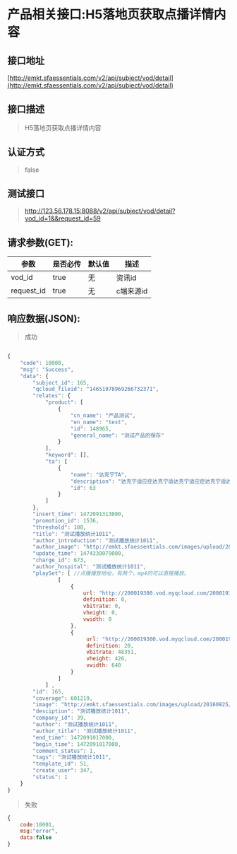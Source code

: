 # 产品相关接口:H5落地页获取点播详情内容

## 接口地址

[http://emkt.sfaessentials.com/v2/api/subject/vod/detail](http://emkt.sfaessentials.com/v2/api/subject/vod/detail)

## 接口描述

> H5落地页获取点播详情内容

## 认证方式

> false

## 测试接口

> http://123.56.178.15:8088/v2/api/subject/vod/detail?vod_id=1&&request_id=59


## 请求参数(GET):

| 参数 | 是否必传 | 默认值 |  描述 | 
| ---- | ----- | ----- | ----- | 
| vod_id | true | 无 |  资讯id|
| request_id| true | 无 | c端来源id|



## 响应数据(JSON):
> 成功

```javascript

{
    "code": 10000,
    "msg": "Success",
    "data": {
        "subject_id": 165,
        "qcloud_fileid": "14651978969266732371",
        "relates": {
            "product": [
                {
                    "cn_name": "产品测试",
                    "en_name": "test",
                    "id": 148965,
                    "general_name": "测试产品的保存"
                }
            ],
            "keyword": [],
            "ta": [
                {
                    "name": "达克宁TA",
                    "description": "达克宁适应症达克宁适达克宁适应症达克宁适达克宁适应症达克宁适达克宁适应症达克宁适达克宁适应症达克宁适达克宁适应症达克宁适达克宁适应症达克宁适达克宁适应症达克宁适达克宁适应症达克宁适达克宁适应症达克宁适达克宁适应症达克宁适达克宁适应症达克宁适达克宁适应症达克宁适达克宁适应症达克宁适达克宁适应症达克宁适",
                    "id": 63
                }
            ]
        },
        "insert_time": 1472091313000,
        "promotion_id": 1536,
        "threshold": 100,
        "title": "测试播放统计1011",
        "author_introduction": "测试播放统计1011",
        "author_image": "http://emkt.sfaessentials.com/images/upload/20160825/14720912972226.png",
        "update_time": 1474338079000,
        "charge_id": 673,
        "author_hospital": "测试播放统计1011",
        "playSet": [ //点播播放地址，有两个，mp4的可以直接播放。
                [
                    {
                        url: "http://200019300.vod.myqcloud.com/200019300_baca68724a9511e696928df36f316a58.f0.mov",//
                        definition: 0,
                        vbitrate: 0,
                        vheight: 0,
                        vwidth: 0
                    },
                    {
                         url: "http://200019300.vod.myqcloud.com/200019300_baca68724a9511e696928df36f316a58.f20.mp4",
                         definition: 20,
                         vbitrate: 48351,
                         vheight: 426,
                         vwidth: 640
                    }
                ]
            ] ,
        "id": 165,
        "coverage": 601219,
        "image": "http://emkt.sfaessentials.com/images/upload/20160825/14720912857014.png",
        "desciption": "测试播放统计1011",
        "company_id": 39,
        "author": "测试播放统计1011",
        "author_title": "测试播放统计1011",
        "end_time": 1472091017000,
        "begin_time": 1472091017000,
        "comment_status": 1,
        "tags": "测试播放统计1011",
        "template_id": 51,
        "create_user": 347,
        "status": 1
    }
}
```
> 失败 

```javascript
{
    code:10001,
    msg:"error",
    data:false
}
```

